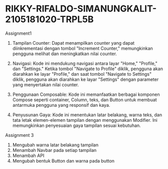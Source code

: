 # RIKKY-RIFALDO-SIMANUNGKALIT-2105181020-TRPL5B
Assignment1
1. Tampilan Counter: Dapat menampilkan counter yang dapat diinkrementasi dengan tombol "Increment Counter," memungkinkan pengguna melihat dan meningkatkan nilai counter.

2. Navigasi: Kode ini mendukung navigasi antara layar "Home," "Profile," dan "Settings." Ketika tombol "Navigate to Profile" diklik, pengguna akan diarahkan ke layar "Profile," dan saat tombol "Navigate to Settings" diklik, pengguna akan diarahkan ke layar "Settings" dengan parameter yang menyertakan nilai counter.

3. Penggunaan Composable: Kode ini memanfaatkan berbagai komponen Compose seperti container, Column, teks, dan Button untuk membuat antarmuka pengguna yang responsif dan kaya.

4. Penyusunan Gaya: Kode ini menentukan latar belakang, warna teks, dan tata letak elemen-elemen tampilan dengan menggunakan Modifier. Ini memungkinkan penyesuaian gaya tampilan sesuai kebutuhan.

Assignment 3
1. Mengubah warna latar belakang tampilan
2. Menambah Navbar pada setiap tampilan
3. Menambah API
4. Mengubah bentuk Button dan warna pada button
